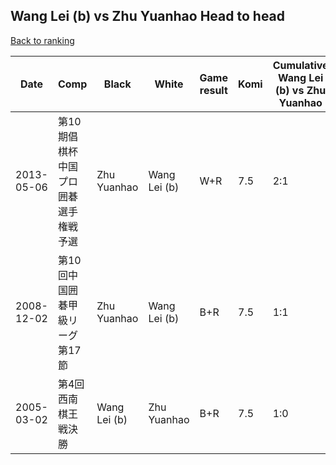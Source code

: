 ## Wang Lei (b) vs Zhu Yuanhao Head to head

[Back to ranking](../../index.md)




| **Date** | **Comp** | **Black** | **White** | **Game result** | **Komi** | **Cumulative Wang Lei (b) vs Zhu Yuanhao** | **Wang Lei (b) streak** | **Zhu Yuanhao streak** | 
| --- | --- | --- | --- | --- | --- | --- | --- | --- |
| 2013-05-06 | 第10期倡棋杯中国プロ囲碁選手権戦予選 | Zhu Yuanhao | Wang Lei (b) | W+R | 7.5 | 2:1 | 1 | 0 | 
| 2008-12-02 | 第10回中国囲碁甲級リーグ第17節 | Zhu Yuanhao | Wang Lei (b) | B+R | 7.5 | 1:1 | 0 | 1 | 
| 2005-03-02 | 第4回西南棋王戦決勝 | Wang Lei (b) | Zhu Yuanhao | B+R | 7.5 | 1:0 | 1 | 0 |




